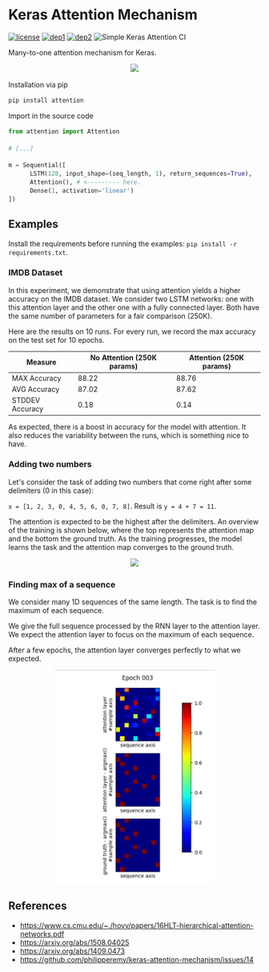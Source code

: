 # Keras Attention Mechanism
[![license](https://img.shields.io/badge/License-Apache_2.0-brightgreen.svg)](https://github.com/philipperemy/keras-attention-mechanism/blob/master/LICENSE) [![dep1](https://img.shields.io/badge/Tensorflow-2.0+-brightgreen.svg)](https://www.tensorflow.org/) [![dep2](https://img.shields.io/badge/Keras-2.0+-brightgreen.svg)](https://keras.io/) 
![Simple Keras Attention CI](https://github.com/philipperemy/keras-attention-mechanism/workflows/Simple%20Keras%20Attention%20CI/badge.svg)

Many-to-one attention mechanism for Keras.

<p align="center">
  <img src="examples/equations.png" width="600">
</p>


Installation via pip

```bash
pip install attention
```

Import in the source code

```python
from attention import Attention

# [...]

m = Sequential([
      LSTM(128, input_shape=(seq_length, 1), return_sequences=True),
      Attention(), # <--------- here.
      Dense(1, activation='linear')
])
```

## Examples

Install the requirements before running the examples: `pip install -r requirements.txt`.

### IMDB Dataset

In this experiment, we demonstrate that using attention yields a higher accuracy on the IMDB dataset. We consider two
LSTM networks: one with this attention layer and the other one with a fully connected layer. Both have the same number
of parameters for a fair comparison (250K).

Here are the results on 10 runs. For every run, we record the max accuracy on the test set for 10 epochs.


| Measure  | No Attention (250K params) | Attention (250K params) |
| ------------- | ------------- | ------------- |
| MAX Accuracy | 88.22 | 88.76 |
| AVG Accuracy | 87.02 | 87.62 |
| STDDEV Accuracy | 0.18 | 0.14 |

As expected, there is a boost in accuracy for the model with attention. It also reduces the variability between the runs, which is something nice to have.


### Adding two numbers

Let's consider the task of adding two numbers that come right after some delimiters (0 in this case):

`x = [1, 2, 3, 0, 4, 5, 6, 0, 7, 8]`. Result is `y = 4 + 7 = 11`.

The attention is expected to be the highest after the delimiters. An overview of the training is shown below, where the
top represents the attention map and the bottom the ground truth. As the training  progresses, the model learns the 
task and the attention map converges to the ground truth.

<p align="center">
  <img src="examples/attention.gif" width="320">
</p>

### Finding max of a sequence

We consider many 1D sequences of the same length. The task is to find the maximum of each sequence. 

We give the full sequence processed by the RNN layer to the attention layer. We expect the attention layer to focus on the maximum of each sequence.

After a few epochs, the attention layer converges perfectly to what we expected.

<p align="center">
  <img src="examples/readme/example.png" width="320">
</p>

## References

- https://www.cs.cmu.edu/~./hovy/papers/16HLT-hierarchical-attention-networks.pdf
- https://arxiv.org/abs/1508.04025
- https://arxiv.org/abs/1409.0473
- https://github.com/philipperemy/keras-attention-mechanism/issues/14
